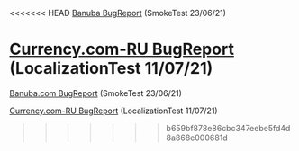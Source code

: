 <<<<<<< HEAD
<a href = "https://docs.google.com/document/d/1ho6b_9AF4PbkL1F_f2CLXjsIQF6AG5JdnbpWyWMGyuI/edit?usp=sharing" target="_blank">Banuba BugReport</a> (SmokeTest 23/06/21)
  
<a href = "https://docs.google.com/document/d/1Qr23HHjFqdfVT0i1QKXv70asm2qdRwI8jSZxzzITT0s/edit?usp=sharing" target="_blank">Currency.com-RU BugReport</a> (LocalizationTest 11/07/21)
=======
<a target="_blank" href = "https://docs.google.com/document/d/1ho6b_9AF4PbkL1F_f2CLXjsIQF6AG5JdnbpWyWMGyuI/edit?usp=sharing">Banuba.com BugReport<a/> (SmokeTest 23/06/21)
  
<a target="_blank" href = "https://docs.google.com/document/d/1Qr23HHjFqdfVT0i1QKXv70asm2qdRwI8jSZxzzITT0s/edit?usp=sharing">Currency.com-RU BugReport<a/> (LocalizationTest 11/07/21)
  
>>>>>>> b659bf878e86cbc347eebe5fd4d8a868e000681d
